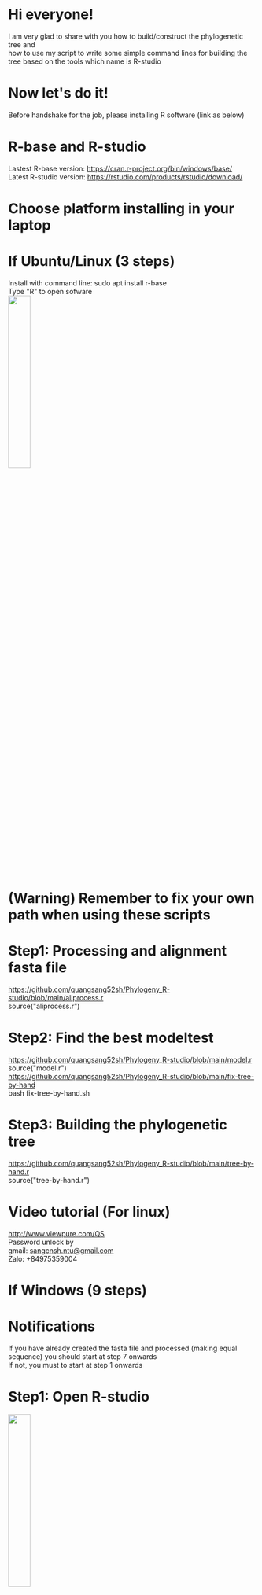 # Hi everyone!
I am very glad to share with you how to build/construct the phylogenetic tree and<br/>
how to use my script to write some simple command lines for building the tree based on the tools which name is R-studio
# Now let's do it!
Before handshake for the job, please installing R software (link as below)
# R-base and R-studio
Lastest R-base version: https://cran.r-project.org/bin/windows/base/<br/>
Latest R-studio version: https://rstudio.com/products/rstudio/download/
# Choose platform installing in your laptop
# If Ubuntu/Linux (3 steps)
Install with command line: sudo apt install r-base<br/>
Type "R" to open sofware<br/>
<img src="https://user-images.githubusercontent.com/51614765/98063834-87091300-1e83-11eb-815c-3c4d454967d1.png" width="30%"></img> 
# (Warning) Remember to fix your own path when using these scripts 
# Step1: Processing and alignment fasta file<br/>
https://github.com/quangsang52sh/Phylogeny_R-studio/blob/main/aliprocess.r<br/>
source("aliprocess.r")<br/>
# Step2: Find the best modeltest<br/>
https://github.com/quangsang52sh/Phylogeny_R-studio/blob/main/model.r<br/>
source("model.r")<br/>
https://github.com/quangsang52sh/Phylogeny_R-studio/blob/main/fix-tree-by-hand<br/>
bash fix-tree-by-hand.sh<br/>
# Step3: Building the phylogenetic tree<br/>
https://github.com/quangsang52sh/Phylogeny_R-studio/blob/main/tree-by-hand.r<br/>
source("tree-by-hand.r")<br/>
# Video tutorial (For linux)
http://www.viewpure.com/QS<br/>
Password unlock by <br/>
gmail: sangcnsh.ntu@gmail.com <br/>
Zalo: +84975359004<br/>
# If Windows (9 steps)
# Notifications
If you have already created the fasta file and processed (making equal sequence) you should start at step 7 onwards<br/> 
If not, you must to start at step 1 onwards<br/>
# Step1: Open R-studio<br/>
<img src="https://user-images.githubusercontent.com/51614765/98062932-8a030400-1e81-11eb-9902-6247af9477f2.png" width="30%"></img><br/>
The interface includes 4 regions <br/>
1. Code editor <br/>
2. Data container and variables <br/>
3. Command line <br/>
4. Help, files and results <br/>
# Step2: In command line region: <br/>
Type: getwd()    -----  This is the location folder to contain your data <br/>
Results here "C:/Users/PC/Documents" <br/>
# Step3: Create fasta file format and save file name filename.txt <br/>
It will easy when you are using Notepad++ to format data (Recommended) <br/>
Free download here: https://notepad-plus-plus.org/downloads/<br/>
Open "filename.txt" by notepad++<br/>
Replace gap '-' into 'N' <br/>
Replace space ' ' into '_' <br/>
<img src="https://user-images.githubusercontent.com/51614765/98324187-2cf08500-201e-11eb-97f8-7893756c126f.png" width="15%"></img> <br/>
# Step4: Alignment<br/>
Copy script from this link and paste in Command line region<br/>
https://github.com/quangsang52sh/Phylogeny_R-studio/blob/main/alignment_window.r <br/>
Choose "filename.txt" from new window tab<br/>
<img src="https://user-images.githubusercontent.com/51614765/98324187-2cf08500-201e-11eb-97f8-7893756c126f.png" width="15%"></img> <img src="https://user-images.githubusercontent.com/51614765/98324248-53162500-201e-11eb-95c9-80e46f4e7399.png" width="15%"></img> <br/>
Output file will gonna be saved into your folder of Step2 <br/>
# Step5: Processing <br/>
Copy script from this link and paste in Command line region<br/>
https://github.com/quangsang52sh/Phylogeny_R-studio/blob/main/Processing_alignment.r <br/>
Choose "alignment_sequence.fasta" from new window tab<br/>
<img src="https://user-images.githubusercontent.com/51614765/98324986-4bf01680-2020-11eb-97b8-9aa3e537f3e8.png" width="15%"></img> <img src="https://user-images.githubusercontent.com/51614765/98324985-4a265300-2020-11eb-9145-d7eb0b55c1c9.png" width="15%"></img> <br/>
output file is gonna be save into your folder of Step2 <br/>
# Step6: Make equal sequence (Cutting head and tail) <br/>
Open Bioedit<br/>
In mode part, change to edit for repairing sequence<br/>
<img src="https://user-images.githubusercontent.com/51614765/98325696-ff0d3f80-2021-11eb-85e5-86a45ecad1cf.png" width="23%"></img> <img src="https://user-images.githubusercontent.com/51614765/98325711-046a8a00-2022-11eb-8e4c-f865d5253cd1.png" width="23%"></img> <img src="https://user-images.githubusercontent.com/51614765/98325719-0896a780-2022-11eb-9ed8-2d48167a9fea.png" width="23%"></img> <img src="https://user-images.githubusercontent.com/51614765/98325726-0b919800-2022-11eb-90cb-b49f19f2566f.png" width="23%"></img> <br/>
# Step7: Modeltest (Finding the best model for building tree)
Copy script from this link and paste in Command line region<br/>
https://github.com/quangsang52sh/Phylogeny_R-studio/blob/main/model_window.r<br/>
Choose "processing_alignment.fasta" from new window tab<br/>
<img src="https://user-images.githubusercontent.com/51614765/98326969-18fc5180-2025-11eb-8d25-c6b0fa81aee8.png" width="23%"></img> <img src="https://user-images.githubusercontent.com/51614765/98326976-1e599c00-2025-11eb-9f37-7637da31f885.png" width="23%"></img> <br/>
Choose min AIC value <br/>
<img src="https://user-images.githubusercontent.com/51614765/98326982-21ed2300-2025-11eb-8c5c-455f5a4cad0a.png" width="23%"></img> <br/>
Finding the best model in output model.txt by notepad++ <br/>
<img src="https://user-images.githubusercontent.com/51614765/98326992-2580aa00-2025-11eb-87f7-51422d6b7c45.png" width="23%"></img> <br/>
Output "model.txt" will be saved in folder of Step2
# Step8: Building the phylogenetic tree
Copy script from this link and paste in Command line region<br/>
https://github.com/quangsang52sh/Phylogeny_R-studio/blob/main/tree_by_hand_window.r<br/>
Rename the line "fix here" with the best model you are choosing in Step 7 <br/>
<img src="https://user-images.githubusercontent.com/51614765/98494978-c911ca80-2270-11eb-875f-084b306881d3.png" width="15%"></img> <br/>
Relaxing and drinking coffee for a while :D <br/>
It will take the times depending on your data <br/>
<img src="https://user-images.githubusercontent.com/51614765/98495064-f1012e00-2270-11eb-820b-0254be031964.png" width="15%"></img> <br/>
The phylogenetic tree will temporarily illustrate in "help and results" region if you have done (see step1)<br/>
<img src="https://user-images.githubusercontent.com/51614765/98495070-f3638800-2270-11eb-9db5-8603fb518e32.png" width="15%"></img> <br/>
Looking detail your model by the command line "your_model" <br/>
<img src="https://user-images.githubusercontent.com/51614765/98495729-6e796e00-2272-11eb-8893-1b024347232b.png" width="15%"></img> <br/>
Output "Yourtree.tre" will be saved in folder of Step2 <br/>
# Step9: Showing your results in Mega software
Opening Mega software and enjoy!<br/>
<img src="https://user-images.githubusercontent.com/51614765/98496536-68848c80-2274-11eb-8447-0868e34752c7.png" width="15%"></img> <img src="https://user-images.githubusercontent.com/51614765/98496540-6a4e5000-2274-11eb-8625-032abe6ce0de.png" width="15%"></img> <br/>
# Done here and good luck!  
# Contact me if you make any trouble
gmail: sangcnsh.ntu@gmail.com <br/>
Mobile and Zalo: +84975359004<br/>


